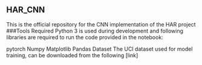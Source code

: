 ## HAR_CNN
This is the official repository for the CNN implementation of the HAR project
###Tools Required
Python 3 is used during development and following libraries are required to run the code provided in the notebook:

pytorch
Numpy
Matplotlib
Pandas
Dataset
The UCI dataset used for model training, can be downloaded from the following [link]
